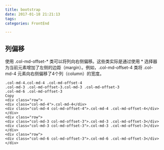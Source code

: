 ```yaml
---
title: bootstrap
date: 2017-01-18 21:21:13
tags:
categories: FrontEnd

---
```



## 列偏移

使用 .col-md-offset-* 类可以将列向右侧偏移。这些类实际是通过使用 * 选择器为当前元素增加了左侧的边距（margin）。例如，.col-md-offset-4 类将 .col-md-4 元素向右侧偏移了4个列（column）的宽度。


```
.col-md-4.col-md-4 .col-md-offset-4
.col-md-3 .col-md-offset-3.col-md-3 .col-md-offset-3
.col-md-6 .col-md-offset-3
Copy
<div class="row">
<div class="col-md-4">.col-md-4</div>
<div class="col-md-4 col-md-offset-4">.col-md-4 .col-md-offset-4</div>
</div>
<div class="row">
<div class="col-md-3 col-md-offset-3">.col-md-3 .col-md-offset-3</div>
<div class="col-md-3 col-md-offset-3">.col-md-3 .col-md-offset-3</div>
</div>
<div class="row">
<div class="col-md-6 col-md-offset-3">.col-md-6 .col-md-offset-3</div>
</div>
```

